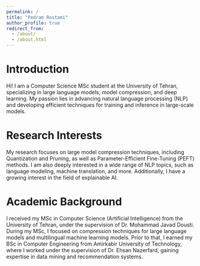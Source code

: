 ```yaml
---
permalink: /
title: "Pedram Rostami"
author_profile: true
redirect_from: 
  - /about/
  - /about.html
---
```

Introduction
======
Hi! I am a Computer Science MSc student at the University of Tehran, specializing in large language models, model compression, and deep learning. My passion lies in advancing natural language processing (NLP) and developing efficient techniques for training and inference in large-scale models.

Research Interests
======
My research focuses on large model compression techniques, including Quantization and Pruning, as well as Parameter-Efficient Fine-Tuning (PEFT) methods. I am also deeply interested in a wide range of NLP topics, such as language modeling, machine translation, and more. Additionally, I have a growing interest in the field of explainable AI.

Academic Background
======
I received my MSc in Computer Science (Artificial Intelligence) from the University of Tehran, under the supervision of Dr. Mohammad Javad Dousti. During my MSc, I focused on compression techniques for large language models and multilingual machine learning models. Prior to that, I earned my BSc in Computer Engineering from Amirkabir University of Technology, where I worked under the supervision of Dr. Ehsan Nazerfard, gaining expertise in data mining and recommendation systems.
